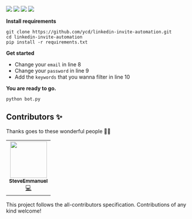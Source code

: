 
![](https://img.shields.io/github/issues/ycd/linkedin-invite-automation?style=for-the-badge&logo=appveyor)
![](https://img.shields.io/github/forks/ycd/linkedin-invite-automation?style=for-the-badge&logo=appveyor)
![](https://img.shields.io/github/stars/ycd/linkedin-invite-automation?style=for-the-badge&logo=appveyor)
![](https://img.shields.io/github/license/ycd/linkedin-invite-automation?style=for-the-badge&logo=appveyor)

**Install requirements**

    git clone https://github.com/ycd/linkedin-invite-automation.git
    cd linkedin-invite-automation
    pip install -r requirements.txt
  
    
**Get started**
 - Change your `email`  in line 8
 - Change your `password` in line 9
 - Add the `keywords` that you wanna filter in line 10

 **You are ready to go.**
 

    python bot.py


## Contributors ✨
Thanks goes to these wonderful people :balloon::balloon:

<table>
  <tr>
    <td align="center"><a href="https://github.com/SteveEmmanuel"><img src="https://avatars0.githubusercontent.com/u/5548487?s=460&v=4" width="100px;" alt=""/><br /><sub><b>SteveEmmanuel</b></sub></a><br /><a href="https://github.com/ycd/linkedin-invite-automation/commits?author=SteveEmmanuel" title="Code">💻</a></td>
  </tr>
</table>

This project follows the all-contributors specification. Contributions of any kind welcome!
